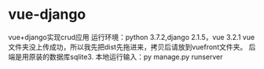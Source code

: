 # vue-django
vue+django实现crud应用
运行环境：python 3.7.2,django 2.1.5，vue 3.2.1
vue文件夹没上传成功，所以我先把dist先拖进来，拷贝后请放到vuefront文件夹。
后端是用原装的数据库sqlite3.
本地运行输入：py manage.py runserver

